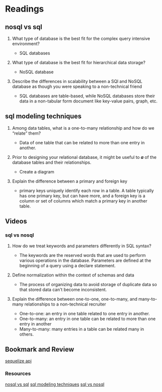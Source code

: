 # Readings

## nosql vs sql

1. What type of database is the best fit for the complex query intensive environment?
    - SQL databases

2. What type of database is the best fit for hierarchical data storage?
    - NoSQL database

3. Describe the differences in scalability between a SQl and NoSQL database as though you were speaking to a non-technical friend
    - SQL databases are table-based, while NoSQL databases store their data in a non-tabular form document like key-value pairs, graph, etc.

## sql modeling techniques

1. Among data tables, what is a one-to-many relationship and how do we “relate” them?
    - Data of one table that can be related to more than one entry in another.

2. Prior to designing your relational database, it might be useful to ___a___ of the database tables and their relationships.
    - Create a diagram

3. Explain the difference between a primary and foreign key

    - primary keys uniquely identify each row in a table.  A table typically has one primary key, but can have more, and  a foreign key is a column or set of columns which match a primary key in another table.

## Videos

### sql vs nosql

1. How do we treat keywords and parameters differently in SQL syntax?
    - The keywords are the reserved words that are used to perform various operations in the database. Parameters are defined at the beginning of a query using a declare statement.

2. Define normalization within the context of schemas and data
    - The process of organizing data to avoid storage of duplicate data so that stored data can't become inconsistent.

3. Explain the difference between one-to-one, one-to-many, and many-to-many relationships to a non-technical recruiter
    - One-to-one: an entry in one table related to one entry in another.
    - One-to-many: an entry in one table can be related to more than one entry in another
    - Many-to-many: many entries in a table can be related many in others.

## Bookmark and Review

[sequelize api](https://sequelize.org/master/)

### Resources

[nosql vs sql](https://www.thegeekstuff.com/2014/01/sql-vs-nosql-db/?utm_source=tuicool)
[sql modeling techniques](https://www.essentialsql.com/get-ready-to-learn-sql-7-simplified-data-modeling/)
[sql vs nosql](https://www.youtube.com/watch?v=ZS_kXvOeQ5Y)
